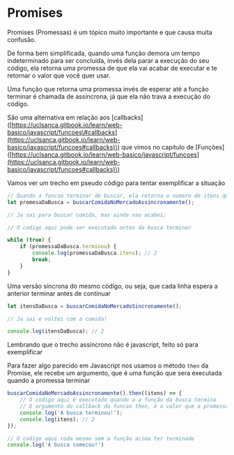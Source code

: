 # Promises

Promises \(Promessas\) é um tópico muito importante e que causa muita confusão.

De forma bem simplificada, quando uma função demora um tempo indeterminado para ser concluída, invés dela parar a execução do seu código, ela retorna uma promessa de que ela vai acabar de executar e te retornar o valor que você quer usar.

Uma função que retorna uma promessa invés de esperar até a função terminar é chamada de assíncrona, já que ela não trava a execução do código.

São uma alternativa em relação aos \[callbacks\]\([https://uclsanca.gitbook.io/learn/web-basico/javascript/funcoes\#callbacks](https://uclsanca.gitbook.io/learn/web-basico/javascript/funcoes#callbacks)\) que vimos no capitulo de \[Funções\]\([https://uclsanca.gitbook.io/learn/web-basico/javascript/funcoes](https://uclsanca.gitbook.io/learn/web-basico/javascript/funcoes#callbacks)\)

Vamos ver um trecho em pseudo código para tentar exemplificar a situação

```javascript
// Quando a funcao terminar de buscar, ela retorna o numero de itens que foram buscados
let promesaDaBusca = buscarComidaNoMercadoAssincronamente();

// Ja sai para buscar comida, mas ainda nao acabei;

// O codigo aqui pode ser executado antes da busca terminar

while (true) {
    if (promessaDaBusca.terminou) {
        console.log(promessaDaBusca.itens); // 2
        break;
    }
}
```

Uma versão síncrona do mesmo código, ou seja, que cada linha espera a anterior terminar antes de continuar

```javascript
let itensDaBusca = buscarComidaNoMercadoSincronamente();

// Ja sai e voltei com a comida!

console.log(itensDaBusca); // 2
```

Lembrando que o trecho assíncrono não é javascript, feito só para exemplificar

Para fazer algo parecido em Javascript nos usamos o método `then` da Promise, ele recebe um argumento, que é uma função que sera executada quando a promessa terminar

```javascript
buscarComidaNoMercadoAssincronamente().then((itens) => {
    // O codigo aqui é executado quando a a função da busca termina
    // O argumento do callback da funcao then, é o valor que a promessa retornou
    console.log('A busca terminou!');
    console.log(itens); // 2
});

// O codigo aqui roda mesmo sem a função acima ter terminado
console.log('A busca comecou!')
```

